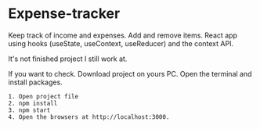 # Expense-tracker

Keep track of income and expenses. Add and remove items. React app using hooks (useState, useContext, useReducer) and the context API. 

It's not finished project I still work at.

If you want to check. Download project on yours PC. Open the terminal and install packages.

    1. Open project file
    2. npm install
    3. npm start
    4. Open the browsers at http://localhost:3000.
